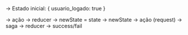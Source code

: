 -> Estado inicial: {
  usuario_logado: true
}

-> ação -> reducer -> newState = state -> newState
-> ação (request) -> saga -> reducer -> success/fail
